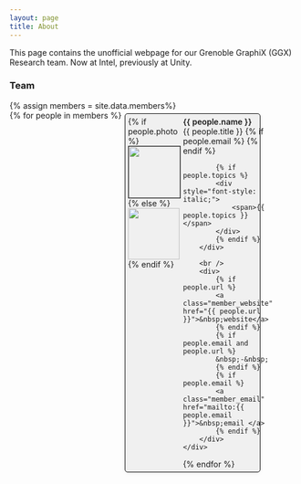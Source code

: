 ```yaml
---
layout: page
title: About
---
```


This page contains the unofficial webpage for our Grenoble GraphiX (GGX) Research team. Now at Intel, previously at Unity.

<h3>Team</h3>
{% assign members = site.data.members%}
<div style="display:flex; width:100%; flex-wrap:wrap">
{% for people in members %}
<div style="display:flex; width:45%; max-width: 45%; margin:1% 1% 1% 1%; border: 1px solid black; padding:1%; border-radius: 5px; background-color: rgb(240,240,240); box-shadow: 0 3px 8px 0 rgba(0,0,0,0.03);">
    <div class="people-picture" style="margin-right:2%">
        {% if people.photo %}
        <img width="92px" height="92px" style="max-width:none; width:90px; height:90px; overflow: hidden; border: solid 1px black;" src="{{ people.photo | prepend: site.baseurl }}" />
        {% else %}
        <img width="92px" height="92px" style="max-width:none; width:90px; height:90px; overflow: hidden;" src="{{ site.baseurl }}/images/people/default.svg" />
        {% endif %}
    </div>
    <div style="display:flex; flex-direction:column; justify-content:space-between;" class="people-infos">
        <div>
            <div>
                <span style="font-weight: 600;">
                {{ people.name }}
                </span><br />
                <span>
                {{ people.title }}
                </span>
                {% if people.email %}
                {% endif %}
            </div>

            {% if people.topics %}
            <div style="font-style: italic;">
                <span>{{ people.topics }}</span>
            </div>
            {% endif %}
        </div>

        <br />
        <div>
            {% if people.url %}
            <a class="member_website" href="{{ people.url }}">&nbsp;website</a>
            {% endif %}
            {% if people.email and people.url %}
            &nbsp;-&nbsp;
            {% endif %}
            {% if people.email %}
            <a class="member_email" href="mailto:{{ people.email }}">&nbsp;email </a>
            {% endif %}
        </div>
    </div>
</div>
{% endfor %}
</div>
